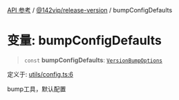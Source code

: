 [API 参考](../wiki/Home) / [@142vip/release-version](../wiki/@142vip.release-version) / bumpConfigDefaults

# 变量: bumpConfigDefaults

> `const` **bumpConfigDefaults**: [`VersionBumpOptions`](../wiki/@142vip.release-version.%E6%8E%A5%E5%8F%A3.VersionBumpOptions)

定义于: [utils/config.ts:6](https://github.com/142vip/core-x/blob/567cadf3a9f5104aada595325cfb94d08a88f92f/packages/release-version/src/utils/config.ts#L6)

bump工具，默认配置
